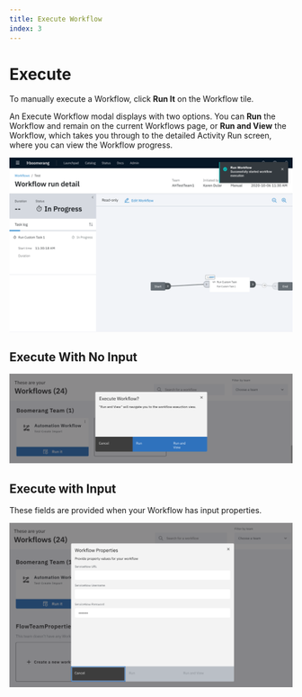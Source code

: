 ```yaml
---
title: Execute Workflow
index: 3
---
```


# Execute

To manually execute a Workflow, click **Run It** on the Workflow tile.

An Execute Workflow modal displays with two options. You can **Run** the Workflow and remain on the current Workflows page, or **Run and View** the Workflow, which takes you through to the detailed Activity Run screen, where you can view the Workflow progress.

![Run and View](./assets/run-and-view.png)

## Execute With No Input

![Execute a Workflow](./assets/Workflows-execute.png)

## Execute with Input

These fields are provided when your Workflow has input properties.

![Execute a Workflow with inputs](./assets/Workflows-executewithinputs.png)
